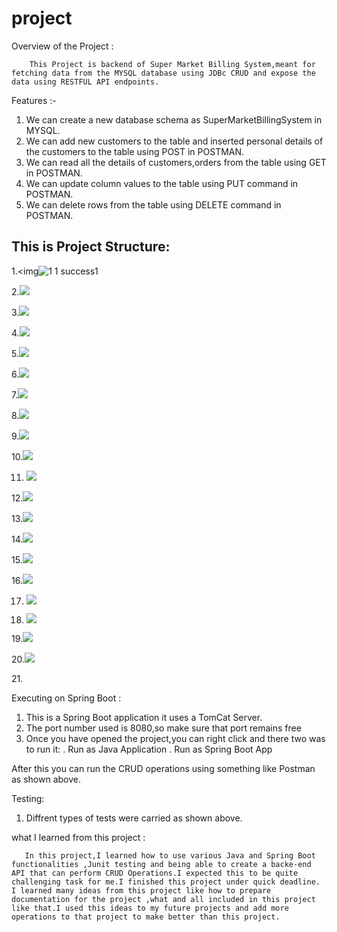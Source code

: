 # project

Overview of the Project :

        This Project is backend of Super Market Billing System,meant for fetching data from the MYSQL database using JDBc CRUD and expose the data using RESTFUL API endpoints.
       
Features :- 

1. We can create a new database schema as SuperMarketBillingSystem in MYSQL.
2. We can add new customers to the table and inserted personal details of the customers to the table using POST in        POSTMAN. 
3. We can read all the details of customers,orders from the table using GET in POSTMAN.
4. We can update column values to the table using PUT command in POSTMAN.
5. We can delete rows from the table using  DELETE command in POSTMAN.


## This is Project Structure:

1.<img![1 1 success1](https://user-images.githubusercontent.com/111986853/198829873-51262681-509e-447c-812e-75afd3fc14a6.png)

2.![](https://github.com/nathiyasubramani/project/blob/main/images/1.success.png)

3.![](https://github.com/nathiyasubramani/project/blob/main/images/10.1After%20Delete%20via%20PostMan.jpg)

4.![](https://github.com/nathiyasubramani/project/blob/main/images/10.Get%20All%20Orders.jpg)

5.![](https://github.com/nathiyasubramani/project/blob/main/images/11.After%20Update.jpg)

6.![](https://github.com/nathiyasubramani/project/blob/main/images/12.API%20Orders%20Insert.png)

7.![](https://github.com/nathiyasubramani/project/blob/main/images/13.Java%20Program%20-%20Successful.jpg)

8.![](https://github.com/nathiyasubramani/project/blob/main/images/14.mock%20test1.jpg)

9.![](https://github.com/nathiyasubramani/project/blob/main/images/2.DB%20Tables.png)

10.![](https://github.com/nathiyasubramani/project/blob/main/images/3.Order%20Table.jpg)

11. ![](https://github.com/nathiyasubramani/project/blob/main/images/3.Order%20Table.jpg)

12.![](https://github.com/nathiyasubramani/project/blob/main/images/4.1.Update%20Order%20via%20PUT.jpg)

13.![](https://github.com/nathiyasubramani/project/blob/main/images/4.Update%20Customer%20Details.jpg)

14.![](https://github.com/nathiyasubramani/project/blob/main/images/5.Delete%20Customers.jpg)

15.![](https://github.com/nathiyasubramani/project/blob/main/images/6.Get%20All%20Customers.jpg)

16.![](https://github.com/nathiyasubramani/project/blob/main/images/6.Get%20All%20Customers.jpg)

17. ![](https://github.com/nathiyasubramani/project/blob/main/images/6.Get%20All%20Customers.jpg)

18. ![](https://github.com/nathiyasubramani/project/blob/main/images/7.Get%20Customer%20By%20ID.jpg)

19.![](https://github.com/nathiyasubramani/project/blob/main/images/8.Get%20Order%20By%20ID.jpg)

20.![](https://github.com/nathiyasubramani/project/blob/main/images/9.1.%20After%20Delete%20Orders.jpg)

21.![]()


Executing on Spring Boot :  
             
1. This is a Spring Boot application it uses a TomCat Server.
2. The port number used is 8080,so make sure that port remains free
3. Once you have opened the project,you can right click and there two was to run it: 
        . Run as Java Application
        . Run as Spring Boot App
       
  After this you can run the CRUD operations using something like Postman as shown above.     
       
  Testing:
       
   1. Diffrent types of tests were carried as shown above.
       
  what I learned from this project :
       
       In this project,I learned how to use various Java and Spring Boot functionalities ,Junit testing and being able to create a backe-end API that can perform CRUD Operations.I expected this to be quite challenging task for me.I finished this project under quick deadline. I learned many ideas from this project like how to prepare documentation for the project ,what and all included in this project like that.I used this ideas to my future projects and add more operations to that project to make better than this project.
      
        



       
        
